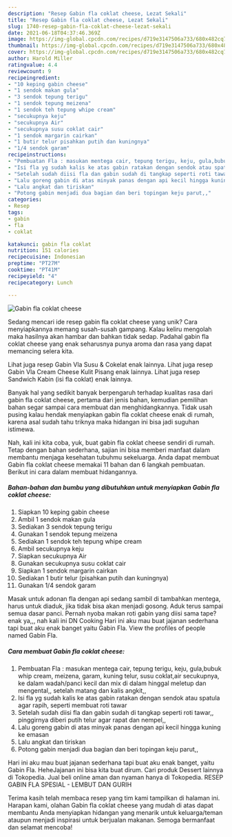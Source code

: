 ```yaml
---
description: "Resep Gabin fla coklat cheese, Lezat Sekali"
title: "Resep Gabin fla coklat cheese, Lezat Sekali"
slug: 1740-resep-gabin-fla-coklat-cheese-lezat-sekali
date: 2021-06-18T04:37:46.369Z
image: https://img-global.cpcdn.com/recipes/d719e3147506a733/680x482cq70/gabin-fla-coklat-cheese-foto-resep-utama.jpg
thumbnail: https://img-global.cpcdn.com/recipes/d719e3147506a733/680x482cq70/gabin-fla-coklat-cheese-foto-resep-utama.jpg
cover: https://img-global.cpcdn.com/recipes/d719e3147506a733/680x482cq70/gabin-fla-coklat-cheese-foto-resep-utama.jpg
author: Harold Miller
ratingvalue: 4.4
reviewcount: 9
recipeingredient:
- "10 keping gabin cheese"
- "1 sendok makan gula"
- "3 sendok tepung terigu"
- "1 sendok tepung meizena"
- "1 sendok teh tepung whipe cream"
- "secukupnya keju"
- "secukupnya Air"
- "secukupnya susu coklat cair"
- "1 sendok margarin cairkan"
- "1 butir telur pisahkan putih dan kuningnya"
- "1/4 sendok garam"
recipeinstructions:
- "Pembuatan Fla : masukan mentega cair, tepung terigu, keju, gula,bubuk whip cream, meizena, garam, kuning telur, susu coklat,air secukupnya, ke dalam wadah/panci kecil dan mix di dalam hinggal meletup dan mengental,, setelah matang dan kalis angkit,,"
- "Isi fla yg sudah kalis ke atas gabin ratakan dengan sendok atau spatula agar rapih, seperti membuat roti tawar"
- "Setelah sudah diisi fla dan gabin sudah di tangkap seperti roti tawar,, pinggirnya diberi putih telur agar rapat dan nempel,,"
- "Lalu goreng gabin di atas minyak panas dengan api kecil hingga kuning ke emasan"
- "Lalu angkat dan tiriskan"
- "Potong gabin menjadi dua bagian dan beri topingan keju parut,,"
categories:
- Resep
tags:
- gabin
- fla
- coklat

katakunci: gabin fla coklat 
nutrition: 151 calories
recipecuisine: Indonesian
preptime: "PT27M"
cooktime: "PT41M"
recipeyield: "4"
recipecategory: Lunch

---
```



![Gabin fla coklat cheese](https://img-global.cpcdn.com/recipes/d719e3147506a733/680x482cq70/gabin-fla-coklat-cheese-foto-resep-utama.jpg)

Sedang mencari ide resep gabin fla coklat cheese yang unik? Cara menyiapkannya memang susah-susah gampang. Kalau keliru mengolah maka hasilnya akan hambar dan bahkan tidak sedap. Padahal gabin fla coklat cheese yang enak seharusnya punya aroma dan rasa yang dapat memancing selera kita.

Lihat juga resep Gabin Vla Susu &amp; Cokelat enak lainnya. Lihat juga resep Gabin Vla Cream Cheese Kulit Pisang enak lainnya. Lihat juga resep Sandwich Kabin (isi fla coklat) enak lainnya.

Banyak hal yang sedikit banyak berpengaruh terhadap kualitas rasa dari gabin fla coklat cheese, pertama dari jenis bahan, kemudian pemilihan bahan segar sampai cara membuat dan menghidangkannya. Tidak usah pusing kalau hendak menyiapkan gabin fla coklat cheese enak di rumah, karena asal sudah tahu triknya maka hidangan ini bisa jadi suguhan istimewa.


Nah, kali ini kita coba, yuk, buat gabin fla coklat cheese sendiri di rumah. Tetap dengan bahan sederhana, sajian ini bisa memberi manfaat dalam membantu menjaga kesehatan tubuhmu sekeluarga. Anda dapat membuat Gabin fla coklat cheese memakai 11 bahan dan 6 langkah pembuatan. Berikut ini cara dalam membuat hidangannya.

<!--inarticleads1-->

##### Bahan-bahan dan bumbu yang dibutuhkan untuk menyiapkan Gabin fla coklat cheese:

1. Siapkan 10 keping gabin cheese
1. Ambil 1 sendok makan gula
1. Sediakan 3 sendok tepung terigu
1. Gunakan 1 sendok tepung meizena
1. Sediakan 1 sendok teh tepung whipe cream
1. Ambil secukupnya keju
1. Siapkan secukupnya Air
1. Gunakan secukupnya susu coklat cair
1. Siapkan 1 sendok margarin cairkan
1. Sediakan 1 butir telur (pisahkan putih dan kuningnya)
1. Gunakan 1/4 sendok garam


Masak untuk adonan fla dengan api sedang sambil di tambahkan mentega, harus untuk diaduk, jika tidak bisa akan menjadi gosong. Aduk terus sampai semua dasar panci. Pernah nyoba makan roti gabin yang diisi sama tape? enak ya,,, nah kali ini DN Cooking Hari ini aku mau buat jajanan sederhana tapi buat aku enak banget yaitu Gabin Fla. View the profiles of people named Gabin Fla. 

<!--inarticleads2-->

##### Cara membuat Gabin fla coklat cheese:

1. Pembuatan Fla : masukan mentega cair, tepung terigu, keju, gula,bubuk whip cream, meizena, garam, kuning telur, susu coklat,air secukupnya, ke dalam wadah/panci kecil dan mix di dalam hinggal meletup dan mengental,, setelah matang dan kalis angkit,,
1. Isi fla yg sudah kalis ke atas gabin ratakan dengan sendok atau spatula agar rapih, seperti membuat roti tawar
1. Setelah sudah diisi fla dan gabin sudah di tangkap seperti roti tawar,, pinggirnya diberi putih telur agar rapat dan nempel,,
1. Lalu goreng gabin di atas minyak panas dengan api kecil hingga kuning ke emasan
1. Lalu angkat dan tiriskan
1. Potong gabin menjadi dua bagian dan beri topingan keju parut,,


Hari ini aku mau buat jajanan sederhana tapi buat aku enak banget, yaitu Gabin Fla. HeheJajanan ini bisa kita buat dirum. Cari produk Dessert lainnya di Tokopedia. Jual beli online aman dan nyaman hanya di Tokopedia. RESEP GABIN FLA SPESIAL - LEMBUT DAN GURIH 

Terima kasih telah membaca resep yang tim kami tampilkan di halaman ini. Harapan kami, olahan Gabin fla coklat cheese yang mudah di atas dapat membantu Anda menyiapkan hidangan yang menarik untuk keluarga/teman ataupun menjadi inspirasi untuk berjualan makanan. Semoga bermanfaat dan selamat mencoba!
